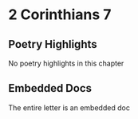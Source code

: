# 2 Corinthians 7

## Poetry Highlights

No poetry highlights in this chapter

## Embedded Docs

The entire letter is an embedded doc

